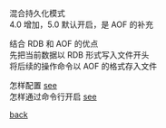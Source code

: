 混合持久化模式  
4.0 增加，5.0 默认开启，是 AOF 的补充  

结合 RDB 和 AOF 的优点  
先把当前数据以 RDB 形式写入文件开头  
将后续的操作命令以 AOF 的格式存入文件  

怎样配置 [see](3/1.md)  
怎样通过命令行开启 [see](3/2.md)  

[back](../11.md)  